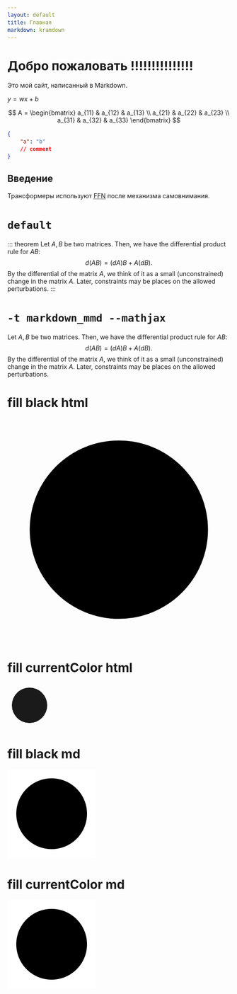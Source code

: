```yaml
---
layout: default
title: Главная
markdown: kramdown
---
```


# Добро пожаловать !!!!!!!!!!!!!!!

Это мой сайт, написанный в Markdown.

$y=wx+b$

$$
A = \begin{bmatrix}
a_{11} & a_{12} & a_{13} \\
a_{21} & a_{22} & a_{23} \\
a_{31} & a_{32} & a_{33}
\end{bmatrix}
$$


```json
{
    "a": "b"
    // comment
}
```


<!-- comment -->
<!-- comment -->
<!-- 2222222 -->
<!-- comment -->
<!-- comment -->

## Введение

<!-- Original: Transformers use a Feed-forward network (FFN) after self-attention. -->
Трансформеры используют <abbr title="Feed-forward network - Нейронная сеть с прямой связью">FFN</abbr> после механизма самовнимания.


# `default`

::: theorem
Let $A,B$ be two matrices. Then, we have the differential product rule for $AB$:
$$d(AB) = (dA)B + A(dB).$$
By the differential of the matrix $A$, we think of it as a small (unconstrained) change in the matrix $A.$ Later, constraints may be places on the allowed perturbations.
:::

# `-t markdown_mmd --mathjax`

<div class="theorem" markdown="1">

Let $A,B$ be two matrices. Then, we have the differential product rule for $AB$:
$$d(AB) = (dA)B + A(dB).$$
By the differential of the matrix $A$, we think of it as a small (unconstrained) change in the matrix $A.$ Later, constraints may be places on the allowed perturbations.

</div>


# fill black html
<svg viewBox="0 0 100 100" xmlns="http://www.w3.org/2000/svg">
  <circle cx="50" cy="50" r="40" fill="black" />
</svg>

# fill currentColor html
<svg width="100" height="100" viewBox="0 0 100 100" fill="currentColor" xmlns="http://www.w3.org/2000/svg">
  <circle cx="50" cy="50" r="40"/>
</svg>

# fill black md
![svg](./black.svg)

# fill currentColor md
![svg](./currentColor.svg)
